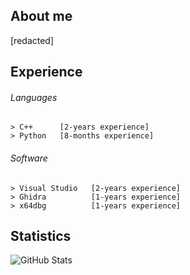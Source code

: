 ## About me

[redacted]

## Experience

###### Languages
    > C++      [2-years experience]
    > Python   [8-months experience]
   
###### Software
    > Visual Studio   [2-years experience]
    > Ghidra          [1-years experience]
    > x64dbg          [1-years experience]

## Statistics

![GitHub Stats](https://github-readme-stats.vercel.app/api?username=mauricemowry&show_icons=true&theme=dracula&custom_title=Maurice's%20GitHub%20Statistics)
